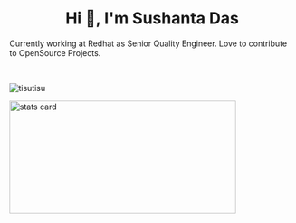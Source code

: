 **<h1 align="center">Hi 👋, I&apos;m Sushanta Das</h1>**
Currently working at Redhat as Senior Quality Engineer. Love to contribute to OpenSource Projects.

<br>
<p align="left"> <img src="https://komarev.com/ghpvc/?username=tisutisu&label=Profile%20views&color=0e75b6&style=flat" alt="tisutisu" /> </p>

<img alt= "stats card" height="200px" width="400" src="https://github-readme-streak-stats.herokuapp.com/?user=tisutisu&theme=dracula&hide_border=true">

<!--
- 👋 Hi, I’m Sushanta Das
- 👀 I’m interested in Automation using Python and Go 
- 🌱 I’m currently learning kubernetes and Openshift
- 📫 Reach me on susdas@redhat.com or sushanta.das.ju@gmail.com
-->
<!---
tisutisu/tisutisu is a ✨ special ✨ repository because its `README.md` (this file) appears on your GitHub profile.
You can click the Preview link to take a look at your changes.
--->
